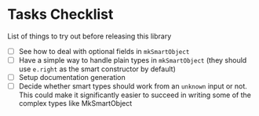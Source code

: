 # Tasks Checklist

List of things to try out before releasing this library

- [ ] See how to deal with optional fields in `mkSmartObject`
- [ ] Have a simple way to handle plain types in `mkSmartObject`
      (they should use `e.right` as the smart constructor by default)
- [ ] Setup documentation generation
- [ ] Decide whether smart types should work from an `unknown` input or not.
      This could make it significantly easier to succeed in writing some of the complex types like MkSmartObject
